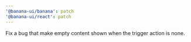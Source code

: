 ```yaml
---
'@banana-ui/banana': patch
'@banana-ui/react': patch
---
```


Fix a bug that make empty content shown when the trigger action is none.
